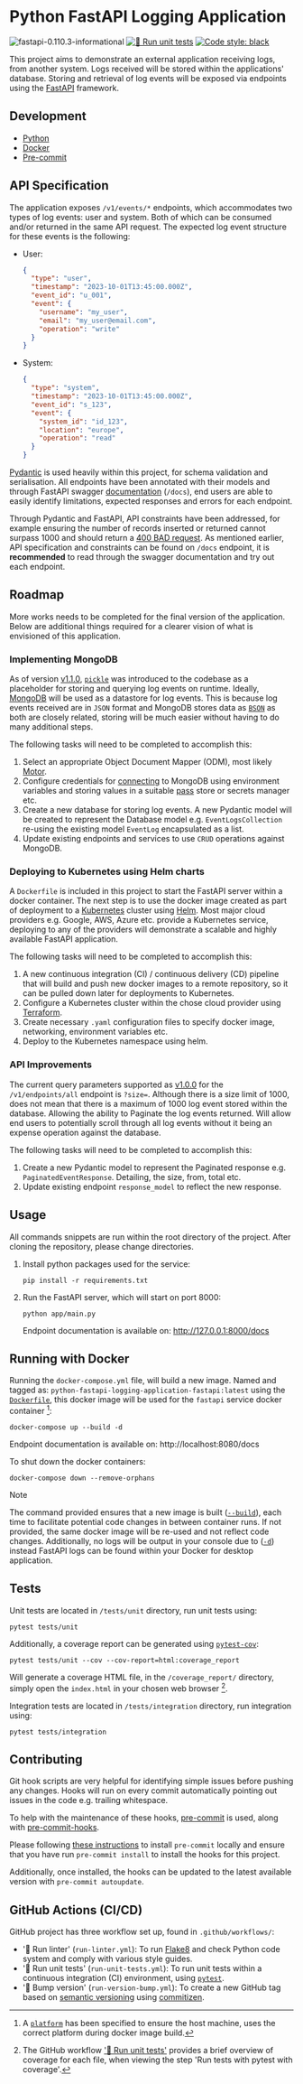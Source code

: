 # Python FastAPI Logging Application

![fastapi-0.110.3-informational](https://img.shields.io/badge/fastapi-0.109.0-informational)
[![🧪 Run unit tests](https://github.com/kwame-mintah/python-fastapi-logging-application/actions/workflows/run-unit-tests.yml/badge.svg)](https://github.com/kwame-mintah/python-fastapi-logging-application/actions/workflows/run-unit-tests.yml)
<a href="https://github.com/psf/black"><img alt="Code style: black" src="https://img.shields.io/badge/code%20style-black-000000.svg"></a>

This project aims to demonstrate an external application receiving logs, from another system. Logs received will be stored
within the applications' database. Storing and retrieval of log events will be exposed via endpoints using the
[FastAPI](https://fastapi.tiangolo.com/) framework.

## Development

- [Python](https://www.python.org/downloads/release/python-3123/)
- [Docker](https://docs.docker.com/compose/install/)
- [Pre-commit](https://pre-commit.com/#install)

## API Specification

The application exposes `/v1/events/*` endpoints, which accommodates two types of log events: user and system. Both of which
can be consumed and/or returned in the same API request. The expected log event structure for these events is the following:

- User:

  ```json
  {
    "type": "user",
    "timestamp": "2023-10-01T13:45:00.000Z",
    "event_id": "u_001",
    "event": {
      "username": "my_user",
      "email": "my_user@email.com",
      "operation": "write"
    }
  }
  ```

- System:
  ```json
  {
    "type": "system",
    "timestamp": "2023-10-01T13:45:00.000Z",
    "event_id": "s_123",
    "event": {
      "system_id": "id_123",
      "location": "europe",
      "operation": "read"
    }
  }
  ```

[Pydantic](https://docs.pydantic.dev/2.7/) is used heavily within this project, for schema validation and serialisation.
All endpoints have been annotated with their models and through FastAPI swagger [documentation](https://fastapi.tiangolo.com/features/#automatic-docs)
(`/docs`), end users are able to easily identify limitations, expected responses and errors for each endpoint.

Through Pydantic and FastAPI, API constraints have been addressed, for example ensuring the number of records inserted or returned
cannot surpass 1000 and should return a [400 BAD request](https://developer.mozilla.org/en-US/docs/Web/HTTP/Status/400).
As mentioned earlier, API specification and constraints can be found on `/docs` endpoint, it is **recommended** to read
through the swagger documentation and try out each endpoint.

## Roadmap

More works needs to be completed for the final version of the application. Below are additional things required for a
clearer vision of what is envisioned of this application.

### Implementing MongoDB

As of version [v1.1.0](https://github.com/kwame-mintah/python-fastapi-logging-application/commit/cd423356da7193c37fae5ac7eb6dcf2a31634cb1), [`pickle`](https://docs.python.org/3.12/library/pickle.html)
was introduced to the codebase as a placeholder for storing and querying log events on runtime. Ideally, [MongoDB](https://www.mongodb.com/docs/upcoming/release-notes/7.3/) will be
used as a datastore for log events. This is because log events received are in `JSON` format and MongoDB stores data as [`BSON`](https://www.mongodb.com/json-and-bson)
as both are closely related, storing will be much easier without having to do many additional steps.

The following tasks will need to be completed to accomplish this:

1. Select an appropriate Object Document Mapper (ODM), most likely [Motor](https://www.mongodb.com/docs/drivers/motor/).
2. Configure credentials for [connecting](https://www.mongodb.com/docs/drivers/motor/#connect-to-a-mongodb-server-on-your-local-machine)
   to MongoDB using environment variables and storing values in a suitable [pass](https://www.passwordstore.org/) store
   or secrets manager etc.
3. Create a new database for storing log events. A new Pydantic model will be created to represent the Database model e.g.
   `EventLogsCollection` re-using the existing model `EventLog` encapsulated as a list.
4. Update existing endpoints and services to use `CRUD` operations against MongoDB.

### Deploying to Kubernetes using Helm charts

A `Dockerfile` is included in this project to start the FastAPI server within a docker container. The next step is to use
the docker image created as part of deployment to a [Kubernetes](https://kubernetes.io/) cluster using [Helm](https://helm.sh/).
Most major cloud providers e.g. Google, AWS, Azure etc. provide a Kubernetes service, deploying to any of the providers
will demonstrate a scalable and highly available FastAPI application.

The following tasks will need to be completed to accomplish this:

1. A new continuous integration (CI) / continuous delivery (CD) pipeline that will build and push new docker images to
   a remote repository, so it can be pulled down later for deployments to Kubernetes.
2. Configure a Kubernetes cluster within the chose cloud provider using [Terraform](https://www.terraform.io/).
3. Create necessary `.yaml` configuration files to specify docker image, networking, environment variables etc.
4. Deploy to the Kubernetes namespace using helm.

### API Improvements

The current query parameters supported as [v1.0.0](https://github.com/kwame-mintah/python-fastapi-logging-application/commit/640dd23fa0ec3fdfff4026c1f075314707db7547)
for the `/v1/endpoints/all` endpoint is `?size=`. Although there is a size limit of 1000, does not mean that there is a
maximum of 1000 log event stored within the database. Allowing the ability to Paginate the log events returned. Will allow
end users to potentially scroll through all log events without it being an expense operation against the database.

The following tasks will need to be completed to accomplish this:

1. Create a new Pydantic model to represent the Paginated response e.g. `PaginatedEventResponse`. Detailing, the size,
   from, total etc.
2. Update existing endpoint `response_model` to reflect the new response.

## Usage

All commands snippets are run within the root directory of the project. After cloning the repository, please change directories.

1. Install python packages used for the service:

   ```console
   pip install -r requirements.txt
   ```

2. Run the FastAPI server, which will start on port 8000:

   ```console
   python app/main.py
   ```

   Endpoint documentation is available on: http://127.0.0.1:8000/docs

## Running with Docker

Running the `docker-compose.yml` file, will build a new image. Named and tagged as: `python-fastapi-logging-application-fastapi:latest`
using the [`Dockerfile`](https://docs.docker.com/develop/develop-images/guidelines/), this docker image will be used for
the `fastapi` service docker container [^1]:

```console
docker-compose up --build -d
```

Endpoint documentation is available on: http://localhost:8080/docs

To shut down the docker containers:

```console
docker-compose down --remove-orphans
```

> [!NOTE]
> The command provided ensures that a new image is built ([`--build`](https://docs.docker.com/reference/cli/docker/compose/build/)),
> each time to facilitate potential code changes in between container runs. If not provided, the same docker image will
> be re-used and not reflect code changes. Additionally, no logs will be output in your console due to ([`-d`](https://docs.docker.com/reference/cli/docker/compose/up/#options))
> instead FastAPI logs can be found within your Docker for desktop application.

## Tests

Unit tests are located in `/tests/unit` directory, run unit tests using:

```console
pytest tests/unit
```

Additionally, a coverage report can be generated using [`pytest-cov`](https://pypi.org/project/pytest-cov/):

```console
pytest tests/unit --cov --cov-report=html:coverage_report
```

Will generate a coverage HTML file, in the `/coverage_report/` directory, simply open the `index.html` in your chosen web browser [^2].

Integration tests are located in `/tests/integration` directory, run integration using:

```console
pytest tests/integration
```

## Contributing

Git hook scripts are very helpful for identifying simple issues before pushing any changes.
Hooks will run on every commit automatically pointing out issues in the code e.g. trailing whitespace.

To help with the maintenance of these hooks, [pre-commit](https://pre-commit.com/) is used, along with [pre-commit-hooks](https://pre-commit.com/#adding-pre-commit-plugins-to-your-project).

Please following [these instructions](https://pre-commit.com/#install) to install `pre-commit` locally and ensure that you have run
`pre-commit install` to install the hooks for this project.

Additionally, once installed, the hooks can be updated to the latest available version with `pre-commit autoupdate`.

## GitHub Actions (CI/CD)

GitHub project has three workflow set up, found in `.github/workflows/`:

- '🧹 Run linter' (`run-linter.yml`): To run [Flake8](https://flake8.pycqa.org/en/latest/) and check Python code system and comply with various style guides.
- '🧪 Run unit tests' (`run-unit-tests.yml`): To run unit tests within a continuous integration (CI) environment, using [`pytest`](https://docs.pytest.org/en/8.2.x/).
- '🚧 Bump version' (`run-version-bump.yml`): To create a new GitHub tag based on [semantic versioning](https://semver.org/) using [commitizen](https://commitizen-tools.github.io/commitizen/).

[^1]: A [`platform`](https://docs.docker.com/compose/compose-file/build/#platforms) has been specified to ensure the host machine, uses the correct platform during docker image build.
[^2]: The GitHub workflow ['🧪 Run unit tests'](https://github.com/kwame-mintah/python-fastapi-logging-application/actions/workflows/run-unit-tests.yml) provides a brief overview of coverage for each file, when viewing the step 'Run tests with pytest with coverage'.
